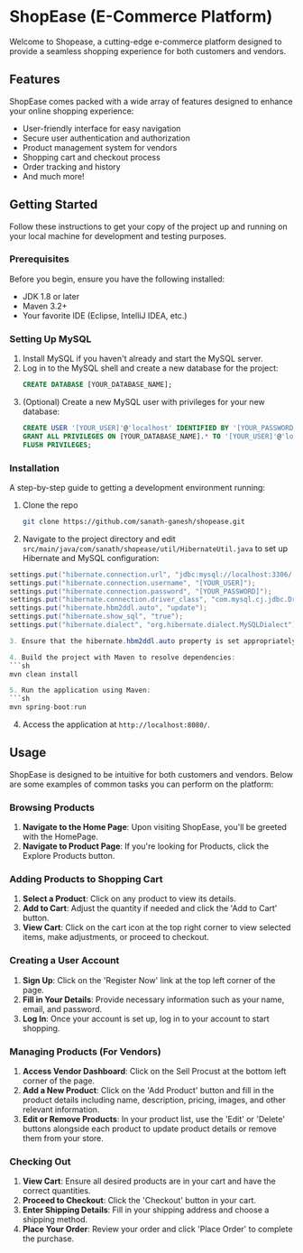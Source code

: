 # ShopEase (E-Commerce Platform)

Welcome to Shopease, a cutting-edge e-commerce platform designed to provide a seamless shopping experience for both customers and vendors.

## Features

ShopEase comes packed with a wide array of features designed to enhance your online shopping experience:

- User-friendly interface for easy navigation
- Secure user authentication and authorization
- Product management system for vendors
- Shopping cart and checkout process
- Order tracking and history
- And much more!

## Getting Started

Follow these instructions to get your copy of the project up and running on your local machine for development and testing purposes.

### Prerequisites

Before you begin, ensure you have the following installed:
- JDK 1.8 or later
- Maven 3.2+
- Your favorite IDE (Eclipse, IntelliJ IDEA, etc.)

### Setting Up MySQL

1. Install MySQL if you haven't already and start the MySQL server.
2. Log in to the MySQL shell and create a new database for the project:
   ```sql
   CREATE DATABASE [YOUR_DATABASE_NAME];
3. (Optional) Create a new MySQL user with privileges for your new database:
   ```sql
   CREATE USER '[YOUR_USER]'@'localhost' IDENTIFIED BY '[YOUR_PASSWORD]';
   GRANT ALL PRIVILEGES ON [YOUR_DATABASE_NAME].* TO '[YOUR_USER]'@'localhost';
   FLUSH PRIVILEGES;

### Installation

A step-by-step guide to getting a development environment running:

1. Clone the repo
   ```sh
   git clone https://github.com/sanath-ganesh/shopease.git

2. Navigate to the project directory and edit `src/main/java/com/sanath/shopease/util/HibernateUtil.java` to set up Hibernate and MySQL configuration:
  ```java
  settings.put("hibernate.connection.url", "jdbc:mysql://localhost:3306/[YOUR_DATABASE_NAME]");
  settings.put("hibernate.connection.username", "[YOUR_USER]");
  settings.put("hibernate.connection.password", "[YOUR_PASSWORD]");
  settings.put("hibernate.connection.driver_class", "com.mysql.cj.jdbc.Driver");
  settings.put("hibernate.hbm2ddl.auto", "update");
  settings.put("hibernate.show_sql", "true");
  settings.put("hibernate.dialect", "org.hibernate.dialect.MySQLDialect");
  
3. Ensure that the hibernate.hbm2ddl.auto property is set appropriately for your development environment.

4. Build the project with Maven to resolve dependencies:
  ```sh
  mvn clean install

5. Run the application using Maven:
  ```sh
  mvn spring-boot:run
  ```
4. Access the application at `http://localhost:8080/`.

## Usage

ShopEase is designed to be intuitive for both customers and vendors. Below are some examples of common tasks you can perform on the platform:

### Browsing Products

1. **Navigate to the Home Page**: Upon visiting ShopEase, you'll be greeted with the HomePage.
2. **Navigate to Product Page**: If you're looking for Products, click the Explore Products button.

### Adding Products to Shopping Cart

1. **Select a Product**: Click on any product to view its details.
2. **Add to Cart**: Adjust the quantity if needed and click the 'Add to Cart' button.
3. **View Cart**: Click on the cart icon at the top right corner to view selected items, make adjustments, or proceed to checkout.

### Creating a User Account

1. **Sign Up**: Click on the 'Register Now' link at the top left corner of the page.
2. **Fill in Your Details**: Provide necessary information such as your name, email, and password.
3. **Log In**: Once your account is set up, log in to your account to start shopping.

### Managing Products (For Vendors)

1. **Access Vendor Dashboard**: Click on the Sell Procust at the bottom left corner of the page.
2. **Add a New Product**: Click on the 'Add Product' button and fill in the product details including name, description, pricing, images, and other relevant information.
3. **Edit or Remove Products**: In your product list, use the 'Edit' or 'Delete' buttons alongside each product to update product details or remove them from your store.

### Checking Out

1. **View Cart**: Ensure all desired products are in your cart and have the correct quantities.
2. **Proceed to Checkout**: Click the 'Checkout' button in your cart.
3. **Enter Shipping Details**: Fill in your shipping address and choose a shipping method.
5. **Place Your Order**: Review your order and click 'Place Order' to complete the purchase.
